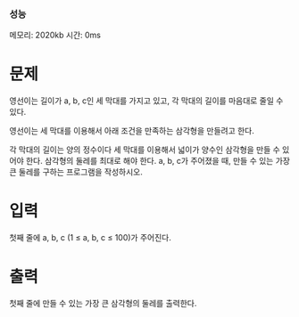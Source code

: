 ### 성능

메모리: 2020kb
시간: 0ms

# 문제

영선이는 길이가 a, b, c인 세 막대를 가지고 있고, 각 막대의 길이를 마음대로 줄일 수 있다.

영선이는 세 막대를 이용해서 아래 조건을 만족하는 삼각형을 만들려고 한다.

각 막대의 길이는 양의 정수이다
세 막대를 이용해서 넓이가 양수인 삼각형을 만들 수 있어야 한다.
삼각형의 둘레를 최대로 해야 한다.
a, b, c가 주어졌을 때, 만들 수 있는 가장 큰 둘레를 구하는 프로그램을 작성하시오.

# 입력

첫째 줄에 a, b, c (1 ≤ a, b, c ≤ 100)가 주어진다.

# 출력

첫째 줄에 만들 수 있는 가장 큰 삼각형의 둘레를 출력한다.
